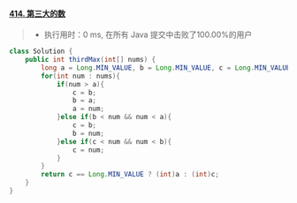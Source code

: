 #### [414. 第三大的数](https://leetcode-cn.com/problems/third-maximum-number/)

> - 执行用时：0 ms, 在所有 Java 提交中击败了100.00%的用户

```java
class Solution {
    public int thirdMax(int[] nums) {
        long a = Long.MIN_VALUE, b = Long.MIN_VALUE, c = Long.MIN_VALUE;
        for(int num : nums){
            if(num > a){
                c = b;
                b = a;
                a = num;
            }else if(b < num && num < a){
                c = b;
                b = num;
            }else if(c < num && num < b){
                c = num;
            }
        }
        return c == Long.MIN_VALUE ? (int)a : (int)c;
    }
}
```

